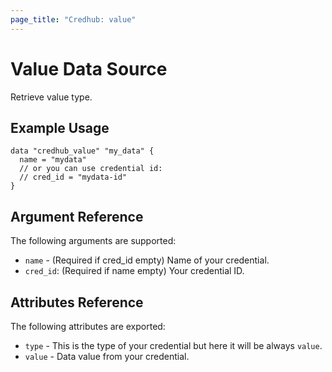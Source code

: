 ```yaml
---
page_title: "Credhub: value"
---
```


# Value Data Source

Retrieve value type.

## Example Usage

```hcl
data "credhub_value" "my_data" {
  name = "mydata"
  // or you can use credential id:
  // cred_id = "mydata-id"
}
```

## Argument Reference

The following arguments are supported:

- `name` - (Required if cred_id empty) Name of your credential.
- `cred_id`: (Required if name empty) Your credential ID.

## Attributes Reference

The following attributes are exported:

- `type` - This is the type of your credential but here it will be always `value`.
- `value` - Data value from your credential.